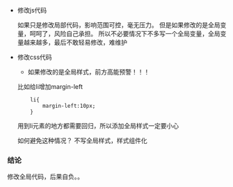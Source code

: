 * 修改js代码

    如果只是修改局部代码，影响范围可控，毫无压力。
    但是如果修改的是全局变量，呵呵了，风险自己承担。
    所以不必要情况下不多写一个全局变量，全局变量越来越多，最后不敢轻易修改，难维护

* 修改css代码

    * 如果修改的是全局样式，前方高能预警！！！
    
    比如给li增加margin-left
    ```
        li{
            margin-left:10px;
        }
    ```
    用到li元素的地方都需要回归，所以添加全局样式一定要小心
    
    如何避免这种情况？
    不写全局样式，样式组件化
    
    
### 结论

修改全局代码，后果自负。。
    